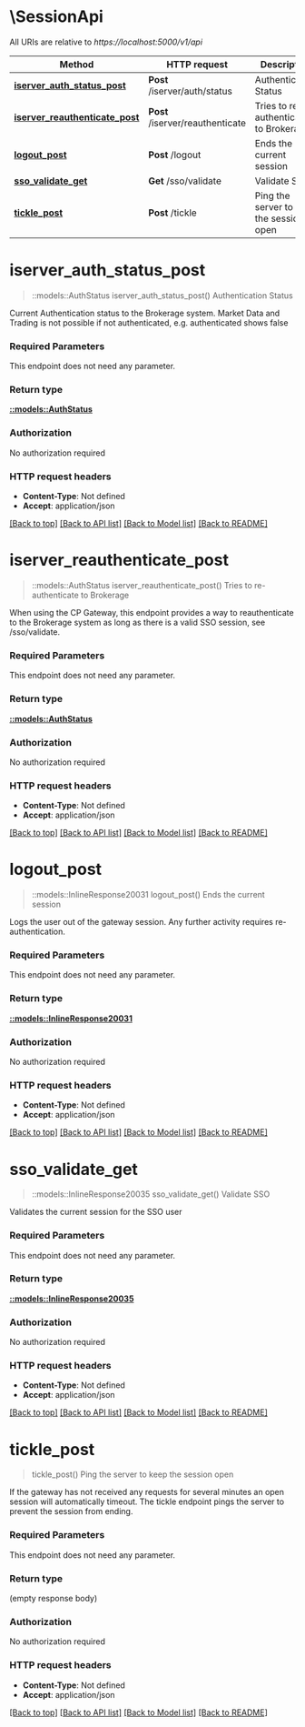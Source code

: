 # \SessionApi

All URIs are relative to *https://localhost:5000/v1/api*

Method | HTTP request | Description
------------- | ------------- | -------------
[**iserver_auth_status_post**](SessionApi.md#iserver_auth_status_post) | **Post** /iserver/auth/status | Authentication Status
[**iserver_reauthenticate_post**](SessionApi.md#iserver_reauthenticate_post) | **Post** /iserver/reauthenticate | Tries to re-authenticate to Brokerage
[**logout_post**](SessionApi.md#logout_post) | **Post** /logout | Ends the current session
[**sso_validate_get**](SessionApi.md#sso_validate_get) | **Get** /sso/validate | Validate SSO
[**tickle_post**](SessionApi.md#tickle_post) | **Post** /tickle | Ping the server to keep the session open


# **iserver_auth_status_post**
> ::models::AuthStatus iserver_auth_status_post()
Authentication Status

Current Authentication status to the Brokerage system. Market Data and Trading is not possible if not authenticated, e.g. authenticated shows false

### Required Parameters
This endpoint does not need any parameter.

### Return type

[**::models::AuthStatus**](authStatus.md)

### Authorization

No authorization required

### HTTP request headers

 - **Content-Type**: Not defined
 - **Accept**: application/json

[[Back to top]](#) [[Back to API list]](../README.md#documentation-for-api-endpoints) [[Back to Model list]](../README.md#documentation-for-models) [[Back to README]](../README.md)

# **iserver_reauthenticate_post**
> ::models::AuthStatus iserver_reauthenticate_post()
Tries to re-authenticate to Brokerage

When using the CP Gateway, this endpoint provides a way to reauthenticate to the Brokerage system as long as there is a valid SSO session, see /sso/validate. 

### Required Parameters
This endpoint does not need any parameter.

### Return type

[**::models::AuthStatus**](authStatus.md)

### Authorization

No authorization required

### HTTP request headers

 - **Content-Type**: Not defined
 - **Accept**: application/json

[[Back to top]](#) [[Back to API list]](../README.md#documentation-for-api-endpoints) [[Back to Model list]](../README.md#documentation-for-models) [[Back to README]](../README.md)

# **logout_post**
> ::models::InlineResponse20031 logout_post()
Ends the current session

Logs the user out of the gateway session. Any further activity requires re-authentication.

### Required Parameters
This endpoint does not need any parameter.

### Return type

[**::models::InlineResponse20031**](inline_response_200_31.md)

### Authorization

No authorization required

### HTTP request headers

 - **Content-Type**: Not defined
 - **Accept**: application/json

[[Back to top]](#) [[Back to API list]](../README.md#documentation-for-api-endpoints) [[Back to Model list]](../README.md#documentation-for-models) [[Back to README]](../README.md)

# **sso_validate_get**
> ::models::InlineResponse20035 sso_validate_get()
Validate SSO

Validates the current session for the SSO user

### Required Parameters
This endpoint does not need any parameter.

### Return type

[**::models::InlineResponse20035**](inline_response_200_35.md)

### Authorization

No authorization required

### HTTP request headers

 - **Content-Type**: Not defined
 - **Accept**: application/json

[[Back to top]](#) [[Back to API list]](../README.md#documentation-for-api-endpoints) [[Back to Model list]](../README.md#documentation-for-models) [[Back to README]](../README.md)

# **tickle_post**
> tickle_post()
Ping the server to keep the session open

If the gateway has not received any requests for several minutes an open session will automatically timeout. The tickle endpoint pings the server to prevent the session from ending.

### Required Parameters
This endpoint does not need any parameter.

### Return type

 (empty response body)

### Authorization

No authorization required

### HTTP request headers

 - **Content-Type**: Not defined
 - **Accept**: application/json

[[Back to top]](#) [[Back to API list]](../README.md#documentation-for-api-endpoints) [[Back to Model list]](../README.md#documentation-for-models) [[Back to README]](../README.md)

